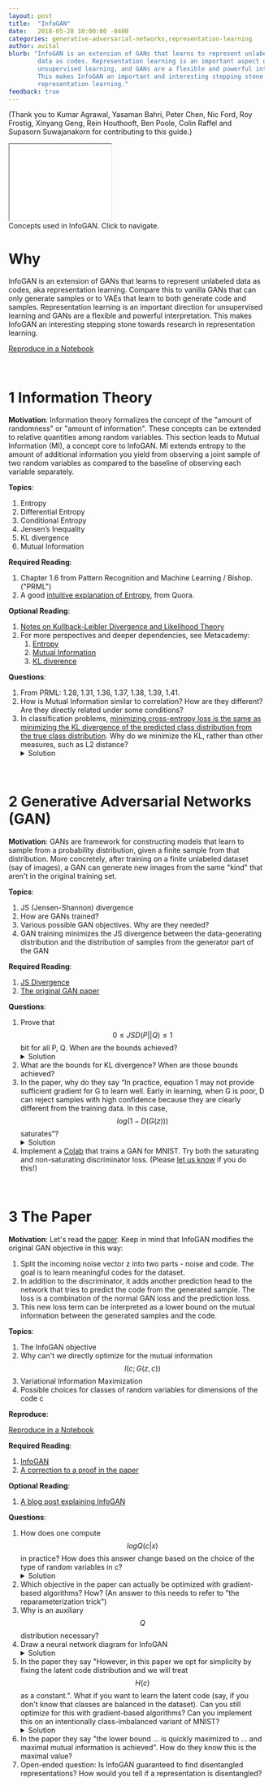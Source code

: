 ```yaml
---
layout: post
title:  "InfoGAN"
date:   2018-05-28 10:00:00 -0400
categories: generative-adversarial-networks,representation-learning
author: avital
blurb: "InfoGAN is an extension of GANs that learns to represent unlabeled 
        data as codes. Representation learning is an important aspect of 
        unsupervised learning, and GANs are a flexible and powerful interpretation.
        This makes InfoGAN an important and interesting stepping stone in
        representation learning."
feedback: true
---
```


(Thank you to Kumar Agrawal, Yasaman Bahri, Peter Chen, Nic Ford, Roy Frostig, Xinyang Geng, Rein Houthooft, Ben Poole, Colin Raffel and Supasorn Suwajanakorn for contributing to this guide.)

<div class="deps-graph">
  <iframe class="deps" src="/assets/infogan-deps.svg" width="200"></iframe>
  <div>Concepts used in InfoGAN. Click to navigate.</div>
</div>

# Why

InfoGAN is an extension of GANs that learns to represent unlabeled data as codes,
aka representation learning. Compare this to vanilla GANs that can only generate 
samples or to VAEs that learn to both generate code and samples. Representation 
learning is an important direction for unsupervised learning and GANs are a 
flexible and powerful interpretation. This makes InfoGAN an interesting stepping 
stone towards research in representation learning.

  <a href="https://colab.research.google.com/drive/1JkCI_n2U2i6DFU8NKk3P6EkPo3ZTKAaq#forceEdit=true&offline=true&sandboxMode=true" class="colab-root">Reproduce in a
    <span>Notebook</span></a>

<br />

# 1 Information Theory
  **Motivation**: Information theory formalizes the concept of the "amount of randomness" or 
"amount of information". These concepts can be extended to relative quantities 
among random variables. This section leads to Mutual Information (MI), a concept core to 
InfoGAN. MI extends entropy to the amount of additional information you yield from 
observing a joint sample of two random variables as compared to the baseline of 
observing each variable separately. 

  **Topics**:
  1. Entropy
  2. Differential Entropy
  3. Conditional Entropy
  4. Jensen’s Inequality
  5. KL divergence
  6. Mutual Information

  **Required Reading**:
  1. Chapter 1.6 from Pattern Recognition and Machine Learning / Bishop. ("PRML")
  2. A good [intuitive explanation of Entropy](https://www.quora.com/What-is-an-intuitive-explanation-of-the-concept-of-entropy-in-information-theory/answer/Peter-Gribble), from Quora.
  
  **Optional Reading**:
  1. [Notes on Kullback-Leibler Divergence and Likelihood Theory](https://arxiv.org/pdf/1404.2000.pdf)
  2. For more perspectives and deeper dependencies, see Metacademy:
      1. [Entropy](https://metacademy.org/graphs/concepts/entropy)
      2. [Mutual Information](https://metacademy.org/graphs/concepts/mutual_information)
      3. [KL diverence](https://metacademy.org/graphs/concepts/kl_divergence)

  **Questions**:
  1. From PRML: 1.28, 1.31, 1.36, 1.37, 1.38, 1.39, 1.41.
  2. How is Mutual Information similar to correlation? How are they different? Are they directly related under some conditions?
  3. In classification problems, [minimizing cross-entropy loss is the same as minimizing the KL divergence 
     of the predicted class distribution from the true class distribution](https://ai.stackexchange.com/questions/3065/why-has-cross-entropy-become-the-classification-standard-loss-function-and-not-k/4185). Why do we minimize the KL, rather
     than other measures, such as L2 distance?
     <details><summary>Solution</summary>
     <p>
     In classification problem: One natural measure of “goodness” is the likelihood or marginal
     probability of observed values. By definition, it’s \(P(Y | X; params)\), which is
     \(\prod_i P(Y_i = y_i | X; params)\).
     This says that we want to maximize the probability of producing the “correct” \(y_i\)
     class only, and don’t really care to push down the probability of incorrect class like
     L2 loss would.
     </p><p>
     E.g., suppose the true label \(y = [0, 1, 0]\) (one-hot of class label {1, 2, 3}),
     and the softmax of the final layer in NN is \(y’ = [0.2, 0.5, 0.3]\).
     One could use L2 between these two distributions, but if instead we minimize KL
     divergence \(KL(y || y’)\), which is equivalent to minimizing cross-entropy
     loss (the standard loss everyone uses to solve this problem),
     we would compute \(0 \cdot \log(0) + 1 \cdot \log (0.5) + 0 \cdot \log(0) = \log(0.5)\),
     which describes exactly the log likelihood of the label being class 2
     for this particular training example.
     </p><p>
     Here choosing to minimize KL means we’re maximizing the data likelihood.
     I think it could also be reasonable to use L2, but we would be maximizing
     the data likelihood + “unobserved anti-likelihood” :) (my made up word)
     meaning we want to kill off all those probabilities of predicting wrong
     labels as well.
     </p><p>
     Another reason L2 is less prefered might be that L2 involves looping over all
     class labels whereas KL can look only at the correct class when computing the loss.
     </p>
     </details>

<br />

# 2 Generative Adversarial Networks (GAN)
  **Motivation**: GANs are framework for constructing models that learn to sample 
  from a probability distribution, given a finite sample from that distribution.
  More concretely, after training on a finite unlabeled dataset (say of images), 
  a GAN can generate new images from the same "kind" that aren't in the original
  training set.

  **Topics**:
  1. JS (Jensen-Shannon) divergence
  2. How are GANs trained?
  3. Various possible GAN objectives. Why are they needed?
  4. GAN training minimizes the JS divergence between the data-generating distribution and the distribution of samples from the generator part of the GAN

  **Required Reading**:
  1. [JS Divergence](https://en.wikipedia.org/wiki/Jensen%E2%80%93Shannon_divergence)
  2. [The original GAN paper](https://arxiv.org/abs/1406.2661)

  **Questions**:
  1. Prove that $$0 \leq JSD(P||Q) \leq 1$$ bit for all P, Q. When are the bounds achieved?
     <details><summary>Solution</summary>
     <p>Start <a href="https://en.wikipedia.org/wiki/Jensen-Shannon_divergence#Relation_to_mutual_information">here</a>.
     </p>
     </details>
  2. What are the bounds for KL divergence? When are those bounds achieved?
  3. In the paper, why do they say “In practice, equation 1 may not provide sufficient gradient for G to learn well. Early in learning, when G is poor, D can reject samples with high confidence because they are clearly different from the training data. In this case, $$log(1 − D(G(z)))$$ saturates”?
     <details><summary>Solution</summary>
       <p><a href="/assets/gan_gradient.pdf">Understanding the vanishing generator gradients point in the GAN paper</a></p>
     </details>
  4. Implement a [Colab](https://colab.research.google.com/) that trains a GAN for MNIST. Try both the saturating and non-saturating discriminator loss. (Please [let us know](https://github.com/depthfirstlearning/depthfirstlearning.com/issues/3) if you do this!)


<br />

# 3 The Paper
  **Motivation**: Let's read the [paper](https://arxiv.org/abs/1606.03657). Keep
  in mind that InfoGAN modifies the original GAN objective in this way:
  1. Split the incoming noise vector z into two parts - noise and code. The goal 
     is to learn meaningful codes for the dataset.
  2. In addition to the discriminator, it adds another prediction head to the 
     network that tries to predict the code from the generated sample. The loss 
     is a combination of the normal GAN loss and the prediction loss.
  3. This new loss term can be interpreted as a lower bound on the mutual 
     information between the generated samples and the code.

  **Topics**:
  1. The InfoGAN objective
  2. Why can't we directly optimize for the mutual information $$I(c; G(z,c))$$
  3. Variational Information Maximization
  4. Possible choices for classes of random variables for dimensions of the code c

  **Reproduce**:
  
  <a href="https://colab.research.google.com/drive/1JkCI_n2U2i6DFU8NKk3P6EkPo3ZTKAaq#forceEdit=true&offline=true&sandboxMode=true" class="colab-root">Reproduce in a
    <span>Notebook</span></a>

  **Required Reading**:
  1. [InfoGAN](https://arxiv.org/abs/1606.03657)
  2. [A correction to a proof in the paper](http://aoliver.org/assets/correct-proof-of-infogan-lemma.pdf)
  
  **Optional Reading**:
  1. [A blog post explaining InfoGAN](https://towardsdatascience.com/infogan-generative-adversarial-networks-part-iii-380c0c6712cd)

  **Questions**:
  1. How does one compute $$log Q(c|x)$$ in practice? How does this answer change based on the choice of the type of random variables in c?
     <details><summary>Solution</summary>
       <p>What is \(\log Q(c|x)\) when c is a Gaussian centered at \(f_\theta(x)\)? What about when c is the output of a softmax?
       </p><p>
       See section 6 in the paper.
       </p> 
     </details>
  2. Which objective in the paper can actually be optimized with gradient-based algorithms? How? (An answer to this needs to refer to "the reparameterization trick")
  3. Why is an auxiliary $$Q$$ distribution necessary?
  4. Draw a neural network diagram for InfoGAN
     <details><summary>Solution</summary>
       <p>There is a good diagram in <a href="https://towardsdatascience.com/infogan-generative-adversarial-networks-part-iii-380c0c6712cd">this blog post</a></p>
     </details>
  5. In the paper they say "However, in this paper we opt for
simplicity by fixing the latent code distribution and we will treat $$H(c)$$ as a constant.". What if you want to learn
the latent code (say, if you don't know that classes are balanced in the dataset). Can you still optimize for this with gradient-based algorithms? Can you implement this on an intentionally class-imbalanced variant of MNIST?
     <details><summary>Solution</summary>
     <p>
     You could imagine learning the parameters of the distribution of c, if you can get H(c) to be a differentiable function of those parameters.
     </p>
     </details>
  6. In the paper they say "the lower bound ... is quickly maximized to ... and maximal mutual information is achieved". How do they know this is the maximal value?
  7. Open-ended question: Is InfoGAN guaranteed to find disentangled representations? How would you tell if a representation is disentangled?
